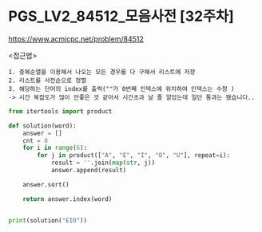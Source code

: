 # PGS_LV2_84512_모음사전 [32주차]
https://www.acmicpc.net/problem/84512

<접근법>

```
1. 중복순열을 이용해서 나오는 모든 경우를 다 구해서 리스트에 저장
2. 리스트를 사전순으로 정렬
3. 해당하는 단어의 index를 출력(""가 0번째 인덱스에 위치하여 인덱스는 수정 )
-> 시간 복잡도가 많이 안좋은 것 같아서 시간초과 날 줄 알았는데 일단 통과는 됐습니다..
```

```python
from itertools import product

def solution(word):
    answer = []
    cnt = 0
    for i in range(6):
        for j in product(["A", "E", "I", "O", "U"], repeat=i):
            result = ''.join(map(str, j))
            answer.append(result)

    answer.sort()

    return answer.index(word)


print(solution("EIO"))

```